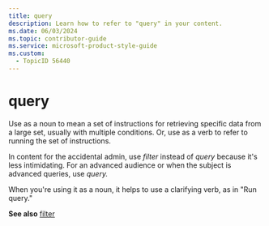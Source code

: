 ```yaml
---
title: query
description: Learn how to refer to "query" in your content.
ms.date: 06/03/2024
ms.topic: contributor-guide
ms.service: microsoft-product-style-guide
ms.custom:
  - TopicID 56440
---
```



# query

Use as a noun to mean a set of instructions for retrieving specific data from a large set, usually with multiple conditions. Or, use as a verb to refer to running the set of instructions.

In content for the accidental admin, use *filter* instead of *query* because it's less intimidating. For an advanced audience or when the subject is advanced queries, use *query.*

When you're using it as a noun, it helps to use a clarifying verb, as in "Run query."

**See also** [filter](~\a_z_names_terms\f\filter.md)


